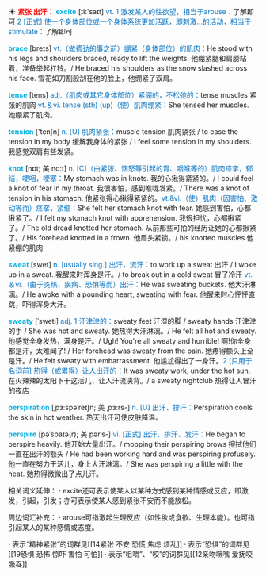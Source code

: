 ☀ <font color="red">**紧张 出汗：**</font>
<font color="sky blue">**excite**</font> [ɪk'saɪt] 
<font color="#0070c0">vt. 1 激发某人的性欲望，相当于arouse：</font>了解即可 <font color="#0070c0">2 [正式] 使一个身体部位或一个身体系统更加活跃，即刺激…的活动，相当于stimulate：</font>了解即可
           
<font color="sky blue">**brace**</font> [breɪs]
<font color="#0070c0">vt.（做费劲的事之前）绷紧（身体部位）的肌肉：</font>He stood with his legs and shoulders braced, ready to lift the weights. 他绷紧腿和肩膀站着，准备举起杠铃。/ He braced his shoulders as the snow slashed across his face. 雪花如刀割般刮在他的脸上，他绷紧了双肩。

<font color="sky blue">**tense**</font> [tens] 
<font color="#0070c0">adj.（肌肉或其它身体部位）紧绷的，不松弛的：</font>tense muscles 紧张的肌肉 <font color="#0070c0">vt.＆vi. tense (sth) (up)（使）肌肉绷紧：</font>She tensed her muscles. 她绷紧了肌肉。

<font color="sky blue">**tension**</font> ['tenʃn] 
<font color="#0070c0">n. [U] 肌肉紧张：</font>muscle tension 肌肉紧张 / to ease the tension in my body 缓解我身体的紧张 / I feel some tension in my shoulders. 我感觉双肩有些发紧。
           
<font color="sky blue">**knot**</font> [nɒt; 美 nɑ:t]
<font color="#0070c0">n. [C]（由紧张、恼怒等引起的胃、咽喉等的）肌肉痉挛，郁结，哽咽，哽塞：</font>My stomach was in knots. 我的心揪得紧紧的。/ I could feel a knot of fear in my throat. 我很害怕，感到喉咙发紧。/ There was a knot of tension in his stomach. 他紧张得心揪得紧紧的。<font color="#0070c0">vt.&vi.（使）肌肉（因害怕、激动等而）痉挛，紧缩：</font>She felt her stomach knot with fear. 她感到害怕，心都揪紧了。/ I felt my stomach knot with apprehension. 我很担忧，心都揪紧了。/ The old dread knotted her stomach. 从前那些可怕的经历让她的心都揪紧了。/ His forehead knotted in a frown. 他眉头紧锁。/ his knotted muscles 他紧绷的肌肉

<font color="sky blue">**sweat**</font> [swet] 
<font color="#0070c0">n. [usually sing.] 出汗，流汗：</font>to work up a sweat 出汗 / I woke up in a sweat. 我醒来时浑身是汗。/ to break out in a cold sweat 冒了冷汗 <font color="#0070c0">vt.＆vi.（由于炎热、疾病、恐惧等而）出汗：</font>He was sweating buckets. 他大汗淋漓。/ He awoke with a pounding heart, sweating with fear. 他醒来时心怦怦直跳，吓得浑身大汗。
           
<font color="sky blue">**sweaty**</font> [ˈsweti]
<font color="#0070c0">adj. 1 汗津津的：</font>sweaty feet 汗湿的脚 / sweaty hands 汗津津的手 / She was hot and sweaty. 她热得大汗淋漓。/ He felt all hot and sweaty. 他感觉全身发热，满身是汗。/ Ugh! You're all sweaty and horrible! 啊!你全身都是汗，太难闻了! / Her forehead was sweaty from the pain. 她疼得额头上全是汗。/ He felt sweaty with embarrassment. 他尴尬得出了一身汗。<font color="#0070c0">2 [只用于名词前] 热得（或累得）让人出汗的：</font>It was sweaty work, under the hot sun. 在火辣辣的太阳下干这活儿，让人汗流浃背。/ a sweaty nightclub 热得让人冒汗的夜店

<font color="sky blue">**perspiration**</font> [ˌpɜ:spəˈreɪʃn; 美 ˌpɜ:rs-]
<font color="#0070c0">n. [U] 出汗、排汗：</font>Perspiration cools the skin in hot weather. 热天出汗可使皮肤降温。
           
<font color="sky blue">**perspire**</font> [pəˈspaɪə(r); 美 pərˈs-]
<font color="#0070c0">vi. [正式] 出汗、排汗、发汗：</font>He began to perspire heavily. 他开始大量出汗。/ mopping their perspiring brows 擦拭他们一直在出汗的额头 / He had been working hard and was perspiring profusely. 他一直在努力干活儿，身上大汗淋漓。/ She was perspiring a little with the heat. 她热得微微出了点儿汗。

相关词义延伸：
· excite还可表示使某人以某种方式感到某种情感或反应，即激发，引起，引发；亦可表示使某人感到紧张不安而不能放松。

周边词汇补充：
· arouse可指激起生理反应（如性欲或食欲、生理本能）。也可指引起某人的某种感情或态度。

· 表示“精神紧张”的词群见[[14紧张 不安 恐慌 焦虑 烦乱]]
· 表示“恐惧”的词群见[[19恐惧 恐怖 惊吓 害怕 可怕]]
· 表示“咀嚼”、“咬”的词群见[[12亲吻噘嘴 爱抚咬吸吞]]

